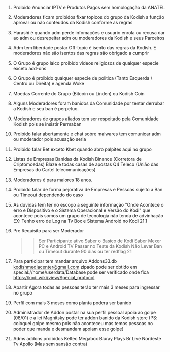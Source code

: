 1)  Proibido Anunciar IPTV e Produtos Pagos sem homologação da ANATEL 
2)  Moderadores ficam proibidos fixar topicos do grupo da Kodish a 
função aprovar ou não conteudos da Kodish conforme as regras 
3)  Harashi é quando adm perde infomações e usuario enrola ou recusa dar
ao adm ou desrepeitar adm ou moderadores da Kodish e seus Parceiros
4)  Adm tem liberdade postar Off-topic é isento das regras da Kodish. E moderadores não são isentos das regras são obrigado a cumprir 
5)  O Grupo é grupo laico proibido videos religiosos de qualquer especie exceto add-ons
6)  O Grupo é proibido qualquer especie de politica (Tanto Esquerda / Centro ou Direita) e agenda Woke
7)  Moedas Corrente do Grupo (Bitcoin ou Linden) ou Kodish Coin 
8)  Alguns Moderadores foram banidos da Comunidade por tentar derrubar a Kodish e seu ban é perpetuo.
9)  Moderadores de grupos aliados tem ser respeitado pela Comunidade Kodish pois se insistir Permaban
10) Proibido falar abertamente e chat sobre malwares tem comunicar adm ou moderador pois acusação seria
11) Proibido falar Bet exceto Kbet quando abro palpites aqui no grupo 
12) Listas de Empresas Banidas da Kodish Binance (Corretora de Criptomoedas) Blaze e todas casas de apostas Q4 Teleco (União das Empresas do Cartel telecomunicações)
13) Moderadores é para maiores 18 anos.
14) Proibido falar de forma pejorativa de Empresas e Pessoas sujeito a Ban ou Timeout dependendo do caso 
15) As duvidas tem ter no escopo a seguinte informação "Onde Acontece o erro e Dispositivo e o Sistema Operacional e Versão do Kodi" que acontece pois somos um grupo de tecnologia não tenda de advinhação
   EX:  Tenho erro de Log na Tv Box e Sistema Android no Kodi 21.1
16) Pre Requisito para ser Moderador
    
     >> Ser Participante ativo
     >> Saber o Basico de Kodi
     >> Saber Mexer PC e Android TV
     >> Passar no Teste da Kodish
     >> Não Levar Ban ou Timeout durante 90 dias ou ter redflag 21
     
17) Para participar tem mandar arquivo Addons33.db kodishmediacenter@gmail.com zipado pode ser obtido em special://home/userdata/Database pode ser verificado onde fica https://kodi.wiki/view/Special_protocol
18) Apartir Agora todas as pessoas terão ter mais 3 meses para ingressar no grupo
19) Perfil com mais 3 meses como planta podera ser banido
20) Administrador de Addon postar na sua perfil pessoal apoia ao golpe (08/01) e a lei Magnitsky pode ter addon banido da Kodish store (PS: coloquei golpe mesmo pois não aconteceu mas temos pessoas no poder que manda e desmandam apoiam esse golpe)
21) Adms addons proibidos Keltec Megabox Bluray Plays Br Live Nordeste Tv Apollo (Mas sem sansão contra)
